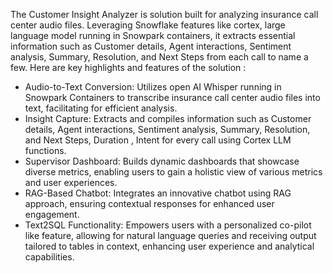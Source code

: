 The Customer Insight Analyzer is solution built for analyzing insurance call center audio files. Leveraging Snowflake features like cortex, large language model running in Snowpark containers, it extracts essential information such as Customer details, Agent interactions, Sentiment analysis, Summary, Resolution, and Next Steps from each call to name a few. Here are key highlights and features of the solution :

- Audio-to-Text Conversion: Utilizes open AI Whisper running in Snowpark Containers to transcribe insurance call center audio files into text, facilitating for efficient analysis.
- Insight Capture: Extracts and compiles information such as Customer details, Agent interactions, Sentiment analysis, Summary, Resolution, and Next Steps, Duration , Intent for every call using Cortex LLM functions.
- Supervisor Dashboard: Builds dynamic dashboards that showcase diverse metrics, enabling users to gain a holistic view of various metrics and user experiences.
- RAG-Based Chatbot: Integrates an innovative chatbot using RAG approach, ensuring contextual responses for enhanced user engagement.
- Text2SQL Functionality: Empowers users with a personalized co-pilot like feature, allowing for natural language queries and receiving output tailored to tables in context, enhancing user experience and analytical capabilities.

